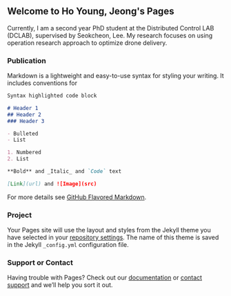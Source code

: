 ## Welcome to Ho Young, Jeong's Pages



Currently, I am a second year PhD student at the Distributed Control LAB (DCLAB), supervised by Seokcheon, Lee. My research focuses on using operation research approach to optimize drone delivery.

### Publication

Markdown is a lightweight and easy-to-use syntax for styling your writing. It includes conventions for

```markdown
Syntax highlighted code block

# Header 1
## Header 2
### Header 3

- Bulleted
- List

1. Numbered
2. List

**Bold** and _Italic_ and `Code` text

[Link](url) and ![Image](src)
```

For more details see [GitHub Flavored Markdown](https://guides.github.com/features/mastering-markdown/).

### Project

Your Pages site will use the layout and styles from the Jekyll theme you have selected in your [repository settings](https://github.com/ghy27/hoyoung.github.io/settings). The name of this theme is saved in the Jekyll `_config.yml` configuration file.

### Support or Contact

Having trouble with Pages? Check out our [documentation](https://help.github.com/categories/github-pages-basics/) or [contact support](https://github.com/contact) and we’ll help you sort it out.
